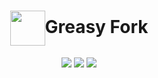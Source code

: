 # <div align="center"><a title="Go to homepage" href="https://greasyfork.org/zh-CN/users/30831"><img align="center" width="56" height="56" src="https://greasyfork.org/assets/blacklogo96-e0c2c76180916332b7516ad47e1e206b42d131d36ff4afe98da3b1ba61fd5d6c.png"></a>Greasy Fork</div>

<p align="center">
  <a href="http://hits.dwyl.io/sunfkny/sunfkny/Tampermonkey.svg"><img src="http://hits.dwyl.io/sunfkny/sunfkny/Tampermonkey.svg"></a>
  <a href="https://github.com/sunfkny/Tampermonkey"><img src="https://img.shields.io/github/stars/sunfkny/Tampermonkey.svg"></a>
  <a href="https://github.com/sunfkny/Tampermonkey/blob/master/LICENSE.md"><img src="https://img.shields.io/github/license/sunfkny/Tampermonkey.svg"></a>
</p>
